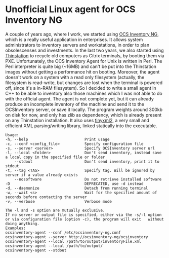 Unofficial Linux agent for OCS Inventory NG
=====
A couple of years ago, where I work, we started using [OCS Inventory NG](http://www.ocsinventory-ng.org), which
is a really useful application in enterprises. It allows system administrators to inventory servers and workstations,
in order to plan obsolescenses and investments.
In the last two years, we also started using [Thinstation](http://www.thinstation.org) to recycle old computers
as Citrix terminals, by booting them via PXE.
Unfortunately, the OCS Inventory Agent for Unix is written in Perl. The Perl interpreter is quite big (~16MB) and
can't be put into the Thinstation images without getting a performance hit on booting. Moreover, the agent doesn't
work on a system with a read only filesystem (actually, the filesystem is read-write, but changes are lost 
when the terminal is powered off, since it's a in-RAM filesystem).
So I decided to write a small agent in C++ to be able to inventory also those machines which I was not able to do with the official agent.
The agent is not complete yet, but it can already produce an incomplete inventory of the machine and send it to the 
OCSInventory server, or save it locally.
The program weights around 300kb on disk for now, and only has zlib as dependency, which is already present on any
Thinstation installation.
It also uses [tinyxml2](http://www.grinninglizard.com/tinyxml2), a very small and efficient XML parsing/writing library, linked statically into the executable.

    Usage:
    -h, --help                         Print usage
    -c, --conf <config_file>           Specify configuration file
    -s, --server <server>              Specify OCSInventory server url
    -l, --local <folder>               Don't send inventory, instead save a local copy in the specified file or folder
        --stdout                       Don't send inventory, print it to stdout
    -t, --tag <TAG>                    Specify tag. Will be ignored by server if a value already exists
        --nosoftware                   Do not retrieve installed software
    -D                                 DEPRECATED, use -d instead 
    -d, --daemonize                    Detach from running terminal
    -w, --wait <s>                     Wait for the specified amount of seconds before contacting the server
    -v, --verbose                      Verbose mode
    
    The -l and -s option are mutually exclusive.
    If no server or output file is specified, either via the -s/-l option or via configuration file (option -c), the program will exit   without doing anything.
    Examples:
    ocsinventory-agent --conf /etc/ocsinventory-ng.conf
    ocsinventory-agent --server http://ocsinventory-ng/ocsinventory
    ocsinventory-agent --local /path/to/output/inventoryFile.xml
    ocsinventory-agent --local /path/to/output/
    ocsinventory-agent --stdout
